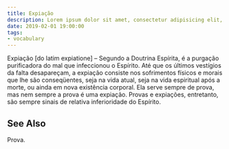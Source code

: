 ```yaml
---
title: Expiação
description: Lorem ipsum dolor sit amet, consectetur adipisicing elit, sed do eiusmod tempor incididunt ut labore et dolore magna aliqua.  TODO
date: 2019-02-01 19:00:00
tags:
- vocabulary
---
```


Expiação [do latim expiatione] – Segundo a Doutrina Espírita, é a purgação purificadora do mal que infeccionou o Espírito. Até que os últimos vestígios da falta desapareçam, a expiação consiste nos sofrimentos físicos e morais que lhe são conseqüentes, seja na vida atual, seja na vida espiritual após a morte, ou ainda em nova existência corporal. Ela serve sempre de prova, mas nem sempre a prova é uma expiação. Provas e expiações, entretanto, são sempre sinais de relativa inferioridade do Espírito. 


## See Also
Prova.

